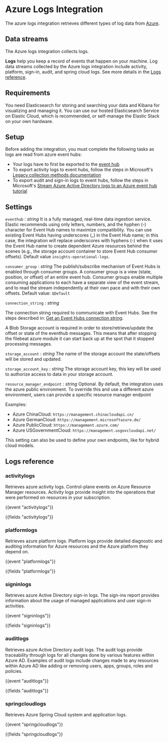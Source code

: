 # Azure Logs Integration
The azure logs integration retrieves different types of log data from [Azure](https://docs.microsoft.com/en-us/azure/?product=popular).

## Data streams

The Azure logs integration collects logs.

**Logs** help you keep a record of events that happen on your machine.
Log data streams collected by the Azure logs integration include activity, platform, sign-in, audit, and spring cloud logs.
See more details in the [Logs reference](#logs-reference).

## Requirements

You need Elasticsearch for storing and searching your data and Kibana for visualizing and managing it.
You can use our hosted Elasticsearch Service on Elastic Cloud, which is recommended, or self-manage the Elastic Stack on your own hardware.

## Setup

Before adding the integration, you must complete the following tasks as logs are read from azure event hubs:

   * Your logs have to first be exported to the [event hub](https://docs.microsoft.com/en-us/azure/event-hubs/event-hubs-create-kafka-enabled)
   * To export activity logs to event hubs, follow the steps in Microsoft's [Legacy collection methods documentation](https://docs.microsoft.com/en-us/azure/azure-monitor/platform/activity-log-export)
   * To export audit and sign-in logs to event hubs, follow the steps in Microsoft's [Stream Azure Active Directory logs to an Azure event hub tutorial](https://docs.microsoft.com/en-us/azure/active-directory/reports-monitoring/tutorial-azure-monitor-stream-logs-to-event-hub)

## Settings

`eventhub` :
_string_
It is a fully managed, real-time data ingestion service. Elastic recommends using only letters, numbers, and the hyphen (-) character for Event Hub names to maximize compatibility. You can use existing Event Hubs having underscores (_) in the Event Hub name; in this case, the integration will replace underscores with hyphens (-) when it uses the Event Hub name to create dependent Azure resources behind the scenes (e.g., the storage account container to store Event Hub consumer offsets).
Default value `insights-operational-logs`.

`consumer_group` :
_string_
 The publish/subscribe mechanism of Event Hubs is enabled through consumer groups. A consumer group is a view (state, position, or offset) of an entire event hub. Consumer groups enable multiple consuming applications to each have a separate view of the event stream, and to read the stream independently at their own pace and with their own offsets.
Default value: `$Default`

`connection_string` :
_string_

The connection string required to communicate with Event Hubs. See the steps described in: [Get an Event Hubs connection string](https://docs.microsoft.com/en-us/azure/event-hubs/event-hubs-get-connection-string).

A Blob Storage account is required in order to store/retrieve/update the offset or state of the eventhub messages. This means that after stopping the filebeat azure module it can start back up at the spot that it stopped processing messages.

`storage_account` :
_string_
The name of the storage account the state/offsets will be stored and updated.

`storage_account_key` :
_string_
The storage account key, this key will be used to authorize access to data in your storage account.

`resource_manager_endpoint` :
_string_
Optional. By default, the integration uses the azure public environment. To override this and use a different azure environment, users can provide a specific resource manager endpoint

Examples:

* Azure ChinaCloud: `https://management.chinacloudapi.cn/`
* Azure GermanCloud: `https://management.microsoftazure.de/`
* Azure PublicCloud: `https://management.azure.com/`
* Azure USGovernmentCloud: `https://management.usgovcloudapi.net/`

This setting can also be used to define your own endpoints, like for hybrid cloud models.

## Logs reference

### activitylogs
Retrieves azure activity logs. Control-plane events on Azure Resource Manager resources. Activity logs provide insight into the operations that were performed on resources in your subscription.

{{event "activitylogs"}}

{{fields "activitylogs"}}

### platformlogs
Retrieves azure platform logs. Platform logs provide detailed diagnostic and auditing information for Azure resources and the Azure platform they depend on.

{{event "platformlogs"}}

{{fields "platformlogs"}}

### signinlogs
Retrieves azure Active Directory sign-in logs. The sign-ins report provides information about the usage of managed applications and user sign-in activities.

{{event "signinlogs"}}

{{fields "signinlogs"}}

### auditlogs
Retrieves azure Active Directory audit logs. The audit logs provide traceability through logs for all changes done by various features within Azure AD. Examples of audit logs include changes made to any resources within Azure AD like adding or removing users, apps, groups, roles and policies.

{{event "auditlogs"}}

{{fields "auditlogs"}}

### springcloudlogs

Retrieves Azure Spring Cloud system and application logs.

{{event "springcloudlogs"}}

{{fields "springcloudlogs"}}

